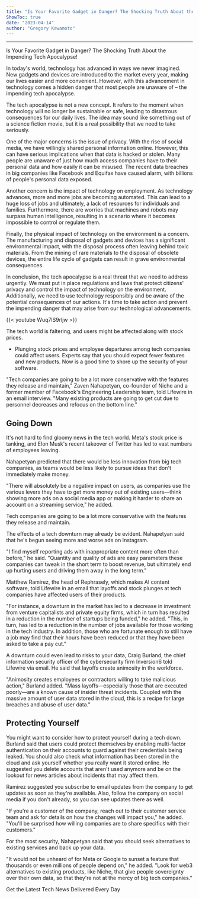 ```yaml
---
title: "Is Your Favorite Gadget in Danger? The Shocking Truth About the Impending Tech Apocalypse!"
ShowToc: true 
date: "2023-04-14"
author: "Gregory Kawamoto"
---
```

*****
Is Your Favorite Gadget in Danger? The Shocking Truth About the Impending Tech Apocalypse!

In today's world, technology has advanced in ways we never imagined. New gadgets and devices are introduced to the market every year, making our lives easier and more convenient. However, with this advancement in technology comes a hidden danger that most people are unaware of – the impending tech apocalypse.

The tech apocalypse is not a new concept. It refers to the moment when technology will no longer be sustainable or safe, leading to disastrous consequences for our daily lives. The idea may sound like something out of a science fiction movie, but it is a real possibility that we need to take seriously.

One of the major concerns is the issue of privacy. With the rise of social media, we have willingly shared personal information online. However, this can have serious implications when that data is hacked or stolen. Many people are unaware of just how much access companies have to their personal data and how easily it can be misused. The recent data breaches in big companies like Facebook and Equifax have caused alarm, with billions of people's personal data exposed.

Another concern is the impact of technology on employment. As technology advances, more and more jobs are becoming automated. This can lead to a huge loss of jobs and ultimately, a lack of resources for individuals and families. Furthermore, there are worries that machines and robots may surpass human intelligence, resulting in a scenario where it becomes impossible to control or regulate them.

Finally, the physical impact of technology on the environment is a concern. The manufacturing and disposal of gadgets and devices has a significant environmental impact, with the disposal process often leaving behind toxic materials. From the mining of rare materials to the disposal of obsolete devices, the entire life cycle of gadgets can result in grave environmental consequences.

In conclusion, the tech apocalypse is a real threat that we need to address urgently. We must put in place regulations and laws that protect citizens' privacy and control the impact of technology on the environment. Additionally, we need to use technology responsibly and be aware of the potential consequences of our actions. It's time to take action and prevent the impending danger that may arise from our technological advancements.

{{< youtube Wuq7lS9rljw >}} 




The tech world is faltering, and users might be affected along with stock prices. 

 
- Plunging stock prices and employee departures among tech companies could affect users. Experts say that you should expect fewer features and new products. Now is a good time to shore up the security of your software.

 

"Tech companies are going to be a lot more conservative with the features they release and maintain," Zaven Nahapetyan, co-founder of Niche and a former member of Facebook's Engineering Leadership team, told Lifewire in an email interview. "Many existing products are going to get cut due to personnel decreases and refocus on the bottom line."

 
##   Going Down  
 

It's not hard to find gloomy news in the tech world. Meta's stock price is tanking, and Elon Musk's recent takeover of Twitter has led to vast numbers of employees leaving. 

 

Nahapetyan predicted that there would be less innovation from big tech companies, as teams would be less likely to pursue ideas that don't immediately make money.

 

"There will absolutely be a negative impact on users, as companies use the various levers they have to get more money out of existing users—think showing more ads on a social media app or making it harder to share an account on a streaming service," he added. 

 
Tech companies are going to be a lot more conservative with the features they release and maintain.
 

The effects of a tech downturn may already be evident. Nahapetyan said that he's begun seeing more and worse ads on Instagram. 

 

"I find myself reporting ads with inappropriate content more often than before," he said. "Quantity and quality of ads are easy parameters these companies can tweak in the short term to boost revenue, but ultimately end up hurting users and driving them away in the long term."

 

Matthew Ramirez, the head of Rephrasely, which makes AI content software, told Lifewire in an email that layoffs and stock plunges at tech companies have affected users of their products. 

 

"For instance, a downturn in the market has led to a decrease in investment from venture capitalists and private equity firms, which in turn has resulted in a reduction in the number of startups being funded," he added. "This, in turn, has led to a reduction in the number of jobs available for those working in the tech industry. In addition, those who are fortunate enough to still have a job may find that their hours have been reduced or that they have been asked to take a pay cut."

 

A downturn could even lead to risks to your data, Craig Burland, the chief information security officer of the cybersecurity firm Inversion6 told Lifewire via email. He said that layoffs create animosity in the workforce. 

 

"Animosity creates employees or contractors willing to take malicious action," Burland added. "Mass layoffs—especially those that are executed poorly—are a known cause of insider threat incidents. Coupled with the massive amount of user data stored in the cloud, this is a recipe for large breaches and abuse of user data." 

 
##   Protecting Yourself  
 

You might want to consider how to protect yourself during a tech down. Burland said that users could protect themselves by enabling multi-factor authentication on their accounts to guard against their credentials being leaked. You should also check what information has been stored in the cloud and ask yourself whether you really want it stored online. He suggested you delete accounts that aren't used anymore and be on the lookout for news articles about incidents that may affect them.

 

Ramirez suggested you subscribe to email updates from the company to get updates as soon as they're available. Also, follow the company on social media if you don't already, so you can see updates there as well. 

 

"If you're a customer of the company, reach out to their customer service team and ask for details on how the changes will impact you," he added. "You'll be surprised how willing companies are to share specifics with their customers."

 

For the most security, Nahapetyan said that you should seek alternatives to existing services and back up your data. 

 

"It would not be unheard of for Meta or Google to sunset a feature that thousands or even millions of people depend on," he added. "Look for web3 alternatives to existing products, like Niche, that give people sovereignty over their own data, so that they're not at the mercy of big tech companies."

 

Get the Latest Tech News Delivered Every Day




